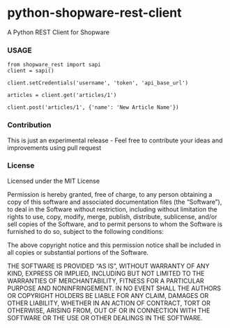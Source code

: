 python-shopware-rest-client
===========================

A Python REST Client for Shopware  

### USAGE
	from shopware_rest import sapi
	client = sapi()

	client.setCredentials('username', 'token', 'api_base_url')

	articles = client.get('articles/1')

	client.post('articles/1', {'name': 'New Article Name'})


### Contribution
This is just an experimental release - Feel free to contribute your ideas and improvements using pull request

### License
Licensed under the MIT License

Permission is hereby granted, free of charge, to any person obtaining a copy of this
software and associated documentation files (the “Software”), to deal in the
Software without restriction, including without limitation the rights to use, copy,
modify, merge, publish, distribute, sublicense, and/or sell copies of the Software,
and to permit persons to whom the Software is furnished to do so, subject to the
following conditions:

The above copyright notice and this permission notice shall be included in all copies
or substantial portions of the Software.

THE SOFTWARE IS PROVIDED “AS IS”, WITHOUT WARRANTY OF ANY KIND, EXPRESS OR
IMPLIED, INCLUDING BUT NOT LIMITED TO THE WARRANTIES OF MERCHANTABILITY, FITNESS FOR A
PARTICULAR PURPOSE AND NONINFRINGEMENT. IN NO EVENT SHALL THE AUTHORS OR COPYRIGHT
HOLDERS BE LIABLE FOR ANY CLAIM, DAMAGES OR OTHER LIABILITY, WHETHER IN AN ACTION OF
CONTRACT, TORT OR OTHERWISE, ARISING FROM, OUT OF OR IN CONNECTION WITH THE SOFTWARE
OR THE USE OR OTHER DEALINGS IN THE SOFTWARE.
